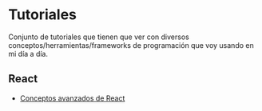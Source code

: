 # Tutoriales

Conjunto de tutoriales que tienen que ver con diversos conceptos/herramientas/frameworks de programación que voy usando en mi día a día.

## React

- [Conceptos avanzados de React](./react-advanced-concepts/index.md)